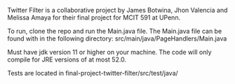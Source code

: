 Twitter Filter is a collaborative project by James Botwina, Jhon Valencia and Melissa Amaya for their final project for MCIT 591 at UPenn.

To run, clone the repo and run the Main.java file. The Main.java file can be found with in the following directory:
src/main/java/PageHandlers/Main.java

Must have jdk version 11 or higher on your machine. The code will only compile for JRE versions of at most 52.0.

Tests are located in final-project-twitter-filter/src/test/java/
